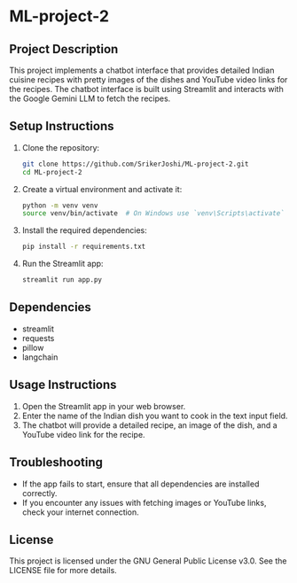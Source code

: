 # ML-project-2

## Project Description

This project implements a chatbot interface that provides detailed Indian cuisine recipes with pretty images of the dishes and YouTube video links for the recipes. The chatbot interface is built using Streamlit and interacts with the Google Gemini LLM to fetch the recipes.

## Setup Instructions

1. Clone the repository:
   ```bash
   git clone https://github.com/SrikerJoshi/ML-project-2.git
   cd ML-project-2
   ```

2. Create a virtual environment and activate it:
   ```bash
   python -m venv venv
   source venv/bin/activate  # On Windows use `venv\Scripts\activate`
   ```

3. Install the required dependencies:
   ```bash
   pip install -r requirements.txt
   ```

4. Run the Streamlit app:
   ```bash
   streamlit run app.py
   ```

## Dependencies

- streamlit
- requests
- pillow
- langchain

## Usage Instructions

1. Open the Streamlit app in your web browser.
2. Enter the name of the Indian dish you want to cook in the text input field.
3. The chatbot will provide a detailed recipe, an image of the dish, and a YouTube video link for the recipe.

## Troubleshooting

- If the app fails to start, ensure that all dependencies are installed correctly.
- If you encounter any issues with fetching images or YouTube links, check your internet connection.

## License

This project is licensed under the GNU General Public License v3.0. See the LICENSE file for more details.
